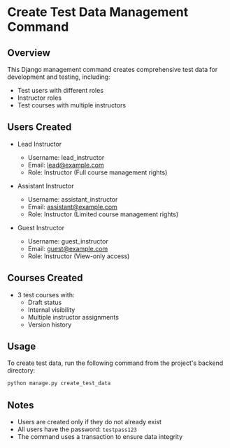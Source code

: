 # Create Test Data Management Command

## Overview

This Django management command creates comprehensive test data for development and testing, including:
- Test users with different roles
- Instructor roles
- Test courses with multiple instructors

## Users Created

- Lead Instructor
  * Username: lead_instructor
  * Email: lead@example.com
  * Role: Instructor (Full course management rights)

- Assistant Instructor
  * Username: assistant_instructor
  * Email: assistant@example.com
  * Role: Instructor (Limited course management rights)

- Guest Instructor
  * Username: guest_instructor
  * Email: guest@example.com
  * Role: Instructor (View-only access)

## Courses Created

- 3 test courses with:
  * Draft status
  * Internal visibility
  * Multiple instructor assignments
  * Version history

## Usage

To create test data, run the following command from the project's backend directory:

```bash
python manage.py create_test_data
```

## Notes

- Users are created only if they do not already exist
- All users have the password: `testpass123`
- The command uses a transaction to ensure data integrity